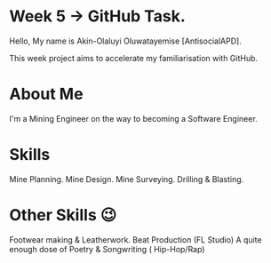 # Week 5 -> GitHub Task.

Hello, My name is Akin-Olaluyi Oluwatayemise [AntisocialAPD].

This week project aims to accelerate my familiarisation with GitHub.

# About Me
I'm a Mining Engineer on the way to becoming a Software Engineer.

# Skills 
Mine Planning.
Mine Design.
Mine Surveying.
Drilling & Blasting.



# Other Skills 😉
Footwear making & Leatherwork.
Beat Production (FL Studio)
A quite enough dose of Poetry & Songwriting ( Hip-Hop/Rap) 



